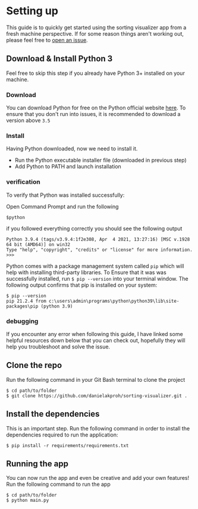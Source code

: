 # Setting up

This guide is to quickly get started using the sorting visualizer app from a fresh machine perspective. If for some reason things aren't working out, please feel free to [open an issue](https://github.com/danielakproh/sorting-visualizer/issues).

## Download & Install Python 3

Feel free to skip this step if you already have Python 3+ installed on your machine.

### Download
You can download Python for free on the Python official website [here](https://www.python.org/downloads/). To ensure that you don't run into issues, it is recommended to download a version above `3.5`

### Install
Having Python downloaded, now we need to install it.

* Run the Python executable installer file (downloaded in previous step)
* Add Python to PATH and launch installation

### verification
To verify that Python was installed successfully:

Open Command Prompt and run the following

```
$python
```
if you followed everything correctly you should see the following output

```
Python 3.9.4 (tags/v3.9.4:1f2e308, Apr  4 2021, 13:27:16) [MSC v.1928 64 bit (AMD64)] on win32
Type "help", "copyright", "credits" or "license" for more information.
>>>
```
Python comes with a package management system called `pip` which will help with installing third-party libraries. To Ensure that it was was successfully installed, run `$ pip --version` into your terminal window. The following output confirms that pip is installed on your system:

```
$ pip --version
pip 21.2.4 from c:\users\admin\programs\python\python39\lib\site-packages\pip (python 3.9)
```

### debugging
If you encounter any error when following this guide, I have linked some helpful resources down below that you can check out, hopefully they will help you troubleshoot and solve the issue.

## Clone the repo

Run the following command in your Git Bash terminal to clone the project

```
$ cd path/to/folder
$ git clone https://github.com/danielakproh/sorting-visualizer.git .
```

## Install the dependencies
This is an important step. Run the following command in order to install the dependencies required to run the application:

```shell
$ pip install -r requirements/requirements.txt
```


## Running the app
You can now run the app and even be creative and add your own features! Run the following command to run the app

```
$ cd path/to/folder
$ python main.py
```

